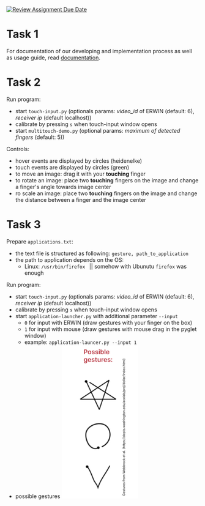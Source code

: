 [![Review Assignment Due Date](https://classroom.github.com/assets/deadline-readme-button-24ddc0f5d75046c5622901739e7c5dd533143b0c8e959d652212380cedb1ea36.svg)](https://classroom.github.com/a/u7dalmII)

# Task 1

For documentation of our developing and implementation process as well as usage guide, read [documentation](documentation.md).

# Task 2

Run program:

- start `touch-input.py` (optionals params: *video_id* of ERWIN (default: 6), *receiver ip* (default localhost))
- calibrate by pressing `s` when touch-input window opens
- start `multitouch-demo.py` (optional params: *maximum of detected fingers* (default: 5))

Controls:

- hover events are displayed by circles (heidenelke)
- touch events are displayed by circles (green)
- to move an image: drag it with your **touching** finger
- to rotate an image: place two **touching** fingers on the image and change a finger's angle towards image center
- ro scale an image: place two **touching** fingers on the image and change the distance between a finger and the image center

# Task 3

Prepare `applications.txt`:

* the text file is structured as following: `gesture, path_to_application`
* the path to application depends on the OS:
  * Linux: `/usr/bin/firefox ` || somehow with Ubunutu `firefox` was enough

Run program:

- start `touch-input.py` (optionals params: *video_id* of ERWIN (default: 6), *receiver ip* (default localhost))
- calibrate by pressing `s` when touch-input window opens
- start `application-launcher.py` with additional parameter `--input `
  - `0` for input with ERWIN (draw gestures with your finger on the box)
  - `1` for input with mouse (draw gestures with mouse drag in the pyglet window)
  - example: `application-launcer.py --input 1`
- possible gestures
  ![gestures](./assets/gesture_help.jpg)
